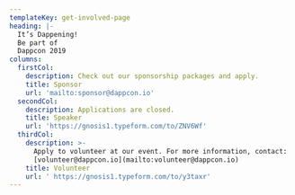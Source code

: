 ```yaml
---
templateKey: get-involved-page
heading: |-
  It’s Dappening!  
  Be part of  
  Dappcon 2019
columns:
  firstCol:
    description: Check out our sponsorship packages and apply.
    title: Sponsor
    url: 'mailto:sponsor@dappcon.io'
  secondCol:
    description: Applications are closed.
    title: Speaker
    url: 'https://gnosis1.typeform.com/to/ZNV6Wf'
  thirdCol:
    description: >-
      Apply to volunteer at our event. For more information, contact:
      [volunteer@dappcon.io](mailto:volunteer@dappcon.io)
    title: Volunteer
    url: ' https://gnosis1.typeform.com/to/y3taxr'
---
```


